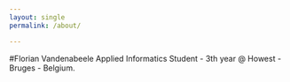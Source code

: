 ```yaml
---
layout: single
permalink: /about/

---
```

#Florian Vandenabeele
Applied Informatics Student - 3th year @ Howest - Bruges - Belgium.
